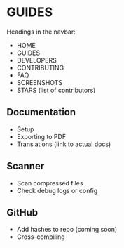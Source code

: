 # GUIDES

Headings in the navbar:
- HOME
- GUIDES
- DEVELOPERS
- CONTRIBUTING
- FAQ
- SCREENSHOTS
- STARS (list of contributors)



## Documentation
- Setup
- Exporting to PDF
- Translations (link to actual docs)

## Scanner
- Scan compressed files
- Check debug logs or config

## GitHub
- Add hashes to repo (coming soon)
- Cross-compiling